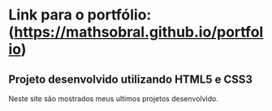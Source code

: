 # Link para o portfólio: (https://mathsobral.github.io/portfolio)

## Projeto desenvolvido utilizando HTML5 e CSS3
Neste site são mostrados meus ultimos projetos desenvolvido.
